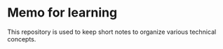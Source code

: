 # Memo for learning

This repository is used to keep short notes to organize various technical concepts.
